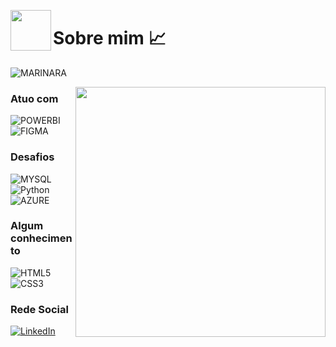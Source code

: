 <img src="https://avatars.githubusercontent.com/u/76715208?v=4" min-width="65px" max-width="65px" width="65px" align="left"></img>

# Sobre mim :chart_with_upwards_trend:
![MARINARA](https://img.shields.io/badge/Marinara|28|SP-HOBBIES:PIXEL&UX-F16061?style=for-the-badge&logo=ko-fi&logoColor=white)

<img src="https://i.ibb.co/c1BfdvX/pixel-background-of-a-home-office-with-light-shining-through-the-window.png" min-width="400" max-width="400" width="400" align="right">

### **Atuo com**

![POWERBI](https://img.shields.io/badge/PowerBI-F2C811?style=for-the-badge&logo=Pgoogle%20analytics&logoColor=white)
![FIGMA](https://img.shields.io/badge/Figma-F24E1E?style=for-the-badge&logo=figma&logoColor=white)

### **Desafios**

![MYSQL](https://img.shields.io/badge/sql-3670A0?style=for-the-badge&logo=mysql&logoColor=fff)
![Python](https://img.shields.io/badge/python-3670A0?style=for-the-badge&logo=python&logoColor=ffdd54)
![AZURE](https://img.shields.io/badge/Microsoft_Azure-0078D6?style=for-the-badge&logo=microsoft&logoColor=white)

### **Algum conhecimento**

![HTML5](https://img.shields.io/badge/HTML5-E34F26?style=for-the-badge&logo=html5&logoColor=white)
![CSS3](https://img.shields.io/badge/CSS3-1572B6?style=for-the-badge&logo=css3&logoColor=white)

### **Rede Social**

[![LinkedIn](https://img.shields.io/badge/LinkedIn-0077B5?style=for-the-badge&logo=linkedin&logoColor=white)](https://www.linkedin.com/in/marinara-maejima/)


